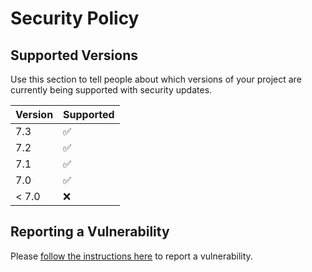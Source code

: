 # Security Policy

## Supported Versions

Use this section to tell people about which versions of your project are
currently being supported with security updates.

| Version | Supported          |
| ------- | ------------------ |
| 7.3     | :white_check_mark: |
| 7.2     | :white_check_mark: |
| 7.1     | :white_check_mark: |
| 7.0     | :white_check_mark: |
| < 7.0   | :x:                |

## Reporting a Vulnerability

Please [follow the instructions here](https://www.mongodb.com/docs/manual/tutorial/create-a-vulnerability-report/)
to report a vulnerability.

